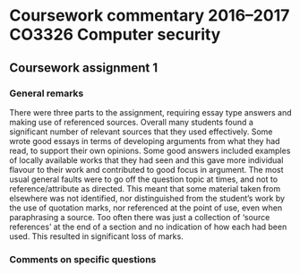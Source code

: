 # Coursework commentary 2016–2017<br>CO3326 Computer security
## Coursework assignment 1
### General remarks
There were three parts to the assignment, requiring essay type answers and making use of referenced sources. Overall many students found a significant number of relevant sources that they used effectively. Some wrote good essays in terms of developing arguments from what they had read, to support their own opinions. Some good answers included examples of locally available works that they had seen and this gave more individual flavour to their work and contributed to good focus in argument.
The most usual general faults were to go off the question topic at times, and not to reference/attribute as directed. This meant that some material taken from elsewhere was not identified, nor distinguished from the student’s work by the use of quotation marks, nor referenced at the point of use, even when paraphrasing a source. Too often there was just a collection of ‘source references’ at the end of a section and no indication of how each had been used. This resulted in significant loss of marks.
### Comments on specific questions
